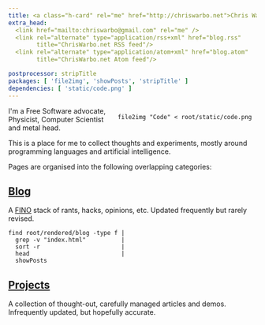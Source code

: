 ```yaml
---
title: <a class="h-card" rel="me" href="http://chriswarbo.net">Chris Warburton</a>'s Homepage
extra_head:
  <link href="mailto:chriswarbo@gmail.com" rel="me" />
  <link rel="alternate" type="application/rss+xml" href="blog.rss"
        title="ChrisWarbo.net RSS feed"/>
  <link rel="alternate" type="application/atom+xml" href="blog.atom"
        title="ChrisWarbo.net Atom feed"/>

postprocessor: stripTitle
packages: [ 'file2img', 'showPosts', 'stripTitle' ]
dependencies: [ 'static/code.png' ]
---
```


<div style="float: right; margin: 0 10px 10px 10px;" >

```{.unwrap pipe="sh | pandoc -t json"}
file2img "Code" < root/static/code.png
```

</div>

I'm a Free Software advocate, Physicist, Computer Scientist and metal head.

This is a place for me to collect thoughts and experiments, mostly around
programming languages and artificial intelligence.

Pages are organised into the following overlapping categories:

## [Blog](/blog.html)

A [FINO](http://en.wikipedia.org/wiki/FINO) stack of rants, hacks,
opinions, etc. Updated frequently but rarely revised.

```{.unwrap pipe="bash | pandoc -t json"}
find root/rendered/blog -type f |
  grep -v "index.html"          |
  sort -r                       |
  head                          |
  showPosts
```

## [Projects](/projects.html)

A collection of thought-out, carefully managed articles and demos.
Infrequently updated, but hopefully accurate.
